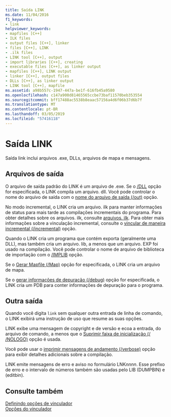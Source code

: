 ```yaml
---
title: Saída LINK
ms.date: 11/04/2016
f1_keywords:
- link
helpviewer_keywords:
- mapfiles [C++]
- ILK files
- output files [C++], linker
- files [C++], LINK
- .ilk files
- LINK tool [C++], output
- import libraries [C++], creating
- executable files [C++], as linker output
- mapfiles [C++], LINK output
- linker [C++], output files
- DLLs [C++], as linker output
- LINK tool [C++], mapfile
ms.assetid: a98b557c-1947-447a-be1f-616fb45a9580
ms.openlocfilehash: c147a900d81465565ccbe73baf11570beb353554
ms.sourcegitcommit: bff17488ac5538b8eaac57156a4d6f06b37d6b7f
ms.translationtype: MT
ms.contentlocale: pt-BR
ms.lasthandoff: 03/05/2019
ms.locfileid: "57416118"
---
```

# <a name="link-output"></a>Saída LINK

Saída link inclui arquivos .exe, DLLs, arquivos de mapa e mensagens.

##  <a name="_core_output_files"></a> Arquivos de saída

O arquivo de saída padrão do LINK é um arquivo de .exe. Se o [/DLL](../../build/reference/dll-build-a-dll.md) opção for especificada, o LINK compila um arquivo. dll. Você pode controlar o nome do arquivo de saída com o [nome do arquivo de saída (/out)](../../build/reference/out-output-file-name.md) opção.

No modo incremental, o LINK cria um arquivo. ilk para manter informações de status para mais tarde as compilações incrementais do programa. Para obter detalhes sobre os arquivos. ilk, consulte [arquivos. ilk](../../build/reference/dot-ilk-files-as-linker-input.md). Para obter mais informações sobre a vinculação incremental, consulte o [vincular de maneira incremental (/incremental)](../../build/reference/incremental-link-incrementally.md) opção.

Quando o LINK cria um programa que contém exporta (geralmente uma DLL), mas também cria um arquivo. lib, a menos que um arquivo. EXP foi usado na compilação. Você pode controlar o nome de arquivo de biblioteca de importação com o [/IMPLIB](../../build/reference/implib-name-import-library.md) opção.

Se o [Gerar Mapfile (/Map)](../../build/reference/map-generate-mapfile.md) opção for especificada, o LINK cria um arquivo de mapa.

Se o [gerar informações de depuração (/debug)](../../build/reference/debug-generate-debug-info.md) opção for especificada, o LINK cria um PDB para conter informações de depuração para o programa.

##  <a name="_core_other_output"></a> Outra saída

Quando você digita `link` sem qualquer outra entrada de linha de comando, o LINK exibirá uma instrução de uso que resume as suas opções.

LINK exibe uma mensagem de copyright e de versão e ecoa a entrada, do arquivo de comando, a menos que o [Suprimir faixa de inicialização (/ /NOLOGO)](../../build/reference/nologo-suppress-startup-banner-linker.md) opção é usada.

Você pode usar o [imprimir mensagens de andamento (/verbose)](../../build/reference/verbose-print-progress-messages.md) opção para exibir detalhes adicionais sobre a compilação.

LINK emite mensagens de erro e aviso no formulário LNK*nnnn*. Esse prefixo de erro e o intervalo de números também são usadas pelo LIB (DUMPBIN) e (editbin).

## <a name="see-also"></a>Consulte também

[Definindo opções de vinculador](../../build/reference/setting-linker-options.md)<br/>
[Opções do vinculador](../../build/reference/linker-options.md)
